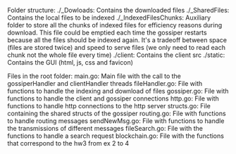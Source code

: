 Folder structure:
    ./_Dowloads: Contains the downloaded files
    ./_SharedFiles: Contains the local files to be indexed
        ./_IndexedFilesChunks: Auxiliary folder to store all the chunks of indexed files for efficiency reasons during download. This file could be emptied each time the gossiper restarts because all the files should be indexed again. It's a tradeoff between space (files are stored twice) and speed to serve files (we only need to read each chunk not the whole file every time)
    ./client: Contains the client src
    ./static: Contains the GUI (html, js, css and favicon)

Files in the root folder:
    main.go: Main file with the call to the gossiperHandler and clientHandler threads
    fileHandler.go: File with functions to handle the indexing and download of files
    gossiper.go: File with functions to handle the client and gossiper connections
    http.go: File with functions to handle http connections to the http server
    structs.go: File containing the shared structs of the gossiper
    routing.go: File with functions to handle routing messages
    sendNewMsg.go: File with functions to handle the transmissions of different messages
    fileSearch.go: File with the functions to handle a search request
    blockchain.go: File with the functions that correspond to the hw3 from ex 2 to 4